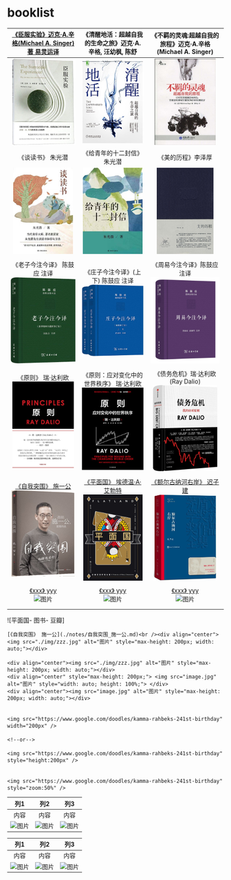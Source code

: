 # booklist

| [《臣服实验》迈克·A.辛格(Michael A. Singer)著 易灵运译](./notes/臣服实验_迈克·A.辛格.md) |  《清醒地活：超越自我的生命之旅》迈克·A.辛格, 汪幼枫, 陈舒   | 《不羁的灵魂:超越自我的旅程》迈克·A.辛格(Michael A. Singer)  |
| :----------------------------------------------------------: | :----------------------------------------------------------: | :----------------------------------------------------------: |
| <div align="center"><img src="./img/719Vx4hXQlL.jpg" alt="图片" style="max-height: 200px; width: auto;"></div> | <div align="center"><img src="./img/71VoFLv+sBL._AC_UL600_SR600,600_.jpg" alt="图片" style="max-height: 200px; width: auto;"></div> | <div align="center"><img src="./img/51I4NVSU4hL._AC_SY1000_.jpg" alt="图片" style="max-height: 200px; width: auto;"></div> |
|                      《谈读书》 朱光潜                       |                 《给青年的十二封信》 朱光潜                  |                      《美的历程》李泽厚                      |
| <div align="center"><img src="./img/956a0b007b3673573215dcbfdb063df.jpg" alt="图片" style="max-height: 200px; width: auto;"></div> | <div align="center"><img src="./img/6282397ac59cbfca1a4a9aaf119e4d2.jpg" alt="图片" style="max-height: 200px; width: auto;"></div> | <div align="center"><img src="./img/s3893343.jpg" alt="图片" style="max-height: 200px; width: auto;"></div> |
|                                                              |                                                              |                                                              |
| 《老子今注今译》 陈鼓应 注译 <br /><div align="center"><img src="./img/81ID59FQ9ML._AC_UF1000,1000_QL80_.jpg" alt="图片" style="max-height: 200px; width: auto;"></div> | 《庄子今注今译》(上下) 陈鼓应 注译<br /> <div align="center"><img src="./img/61mUpGkqOzL._AC_UF1000,1000_QL80_.jpg" alt="图片" style="max-height: 200px; width: auto;"></div> | 《周易今注今译》陈鼓应 注译 <br /><div align="center"><img src="./img/61l86ZdUzoL.jpg" alt="图片" style="max-height: 200px; width: auto;"></div> |
|                                                              |                                                              |                                                              |
| 《原则》 瑞·达利欧<br /><div align="center"><img src="./img/71hvjX7BamL._AC_UF1000,1000_QL80_.jpg" alt="图片" style="max-height: 200px; width: auto;"></div> | 《原则：应对变化中的世界秩序》 瑞·达利欧<br /> <div align="center"><img src="./img/41aFxxnusgL.jpg" alt="图片" style="max-height: 200px; width: auto;"></div> | 《债务危机》瑞·达利欧(Ray Dalio) <br /><div align="center"><img src="./img/91558RDi0ML._AC_UF1000,1000_QL80_.jpg" alt="图片" style="max-height: 200px; width: auto;"></div> |
|                                                              |                                                              |                                                              |
| [《自我突围》 施一公](./notes/自我突围_施一公.md)<br /><div align="center"><img src="./img/141b0e88-68d3-4ef1-8208-fde60e232a49.jpg" alt="图片" style="max-height: 200px; width: auto;"></div> | [《平面国》 埃德温·A·艾勃特](./notes/平面国_埃德温·A·艾勃特.md)<br /><div align="center"><img src="./img/s33710398.jpg" alt="图片" style="max-height: 200px; width: auto;"></div> | [《额尔古纳河右岸》 迟子建](./notes/额尔古纳河右岸_迟子建.md)<br /><div align="center"><img src="./img/image-20230629160759094.png" alt="图片" style="max-height: 200px; width: auto;"></div> |
|                                                              |                                                              |                                                              |
| [《xxx》 yyy](./notes/xxx_yyy.md)<br /><div align="center"><img src="./img/zzz.jpg" alt="图片" style="max-height: 200px; width: auto;"></div> | [《xxx》 yyy](./notes/xxx_yyy.md)<br /><div align="center"><img src="./img/zzz.jpg" alt="图片" style="max-height: 200px; width: auto;"></div> | [《xxx》 yyy](./notes/xxx_yyy.md)<br /><div align="center"><img src="./img/zzz.jpg" alt="图片" style="max-height: 200px; width: auto;"></div> |
|                                                              |                                                              |                                                              |
|                                                              |                                                              |                                                              |

![平面国- 图书- 豆瓣]

```
[《自我突围》 施一公](./notes/自我突围_施一公.md)<br /><div align="center"><img src="./img/zzz.jpg" alt="图片" style="max-height: 200px; width: auto;"></div>

<div align="center"><img src="./img/zzz.jpg" alt="图片" style="max-height: 200px; width: auto;"></div>
<div align="center" style="max-height: 200px;"> <img src="image.jpg" alt="图片" style="width: auto; height: 100%;"> </div>
<div align="center"><img src="image.jpg" alt="图片" style="max-height: 200px; width: auto;"></div>


<img src="https://www.google.com/doodles/kamma-rahbeks-241st-birthday" width="200px" />

<!--or-->

<img src="https://www.google.com/doodles/kamma-rahbeks-241st-birthday" style="height:200px" />


<img src="https://www.google.com/doodles/kamma-rahbeks-241st-birthday" style="zoom:50%" />
```





|   列1   |   列2   |   列3   |
|:-------:|:-------:|:-------:|
|   内容  |   内容  |   内容  |
| <div align="center"><img src="image.jpg" alt="图片"></div> | <div align="center"><img src="image.jpg" alt="图片"></div> | <div align="center"><img src="image.jpg" alt="图片"></div> |


|   列1   |   列2   |   列3   |
|:-------:|:-------:|:-------:|
|   内容  |   内容  |   内容  |
| <div align="center"><img src="image.jpg" alt="图片" style="max-height: 200px; width: auto;"></div> | <div align="center"><img src="image.jpg" alt="图片" style="max-height: 200px; width: auto;"></div> | <div align="center"><img src="image.jpg" alt="图片" style="max-height: 200px; width: auto;"></div> |
